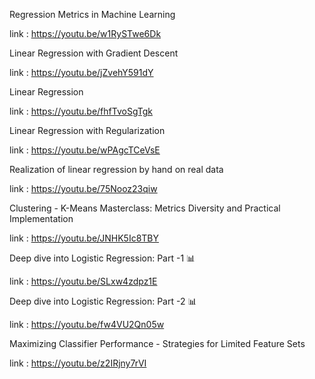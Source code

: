 Regression Metrics in Machine Learning

link : https://youtu.be/w1RySTwe6Dk

Linear Regression with Gradient Descent

link : https://youtu.be/jZvehY591dY

Linear Regression 

link : https://youtu.be/fhfTvoSgTgk

Linear Regression with Regularization

link : https://youtu.be/wPAgcTCeVsE

Realization of linear regression by hand on real data

link : https://youtu.be/75Nooz23qiw

Clustering - K-Means Masterclass: Metrics Diversity and Practical Implementation

link : https://youtu.be/JNHK5Ic8TBY

Deep dive into Logistic Regression: Part -1 📊

link : https://youtu.be/SLxw4zdpz1E

Deep dive into Logistic Regression: Part -2 📊

link : https://youtu.be/fw4VU2Qn05w

Maximizing Classifier Performance - Strategies for Limited Feature Sets

link : https://youtu.be/z2IRjny7rVI
